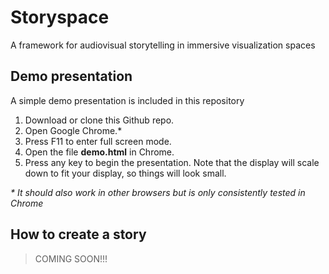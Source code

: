 # Storyspace
A framework for audiovisual storytelling in immersive visualization spaces

## Demo presentation

A simple demo presentation is included in this repository

1. Download or clone this Github repo.
3. Open Google Chrome.*
4. Press F11 to enter full screen mode.
5. Open the file **demo.html** in Chrome.
6. Press any key to begin the presentation. Note that the display will scale down to fit your display, so things will look small.

*\* It should also work in other browsers but is only consistently tested in Chrome*

## How to create a story

> COMING SOON!!!
